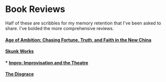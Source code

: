 # Book Reviews

Half of these are scribbles for my memory retention that I've been asked to share. I've bolded the more comprehensive reviews.

#### [Age of Ambition: Chasing Fortune, Truth, and Faith in the New China](/posts/age_of_ambition)

#### [Skunk Works](/posts/skunk_works)

#### * [Impro: Improvisation and the Theatre](/posts/impro)

#### [The Disgrace](/posts/disgrace)